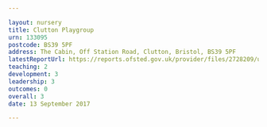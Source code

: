 ```yaml
---

layout: nursery
title: Clutton Playgroup
urn: 133095
postcode: BS39 5PF
address: The Cabin, Off Station Road, Clutton, Bristol, BS39 5PF
latestReportUrl: https://reports.ofsted.gov.uk/provider/files/2728209/urn/133095.pdf
teaching: 2
development: 3
leadership: 3
outcomes: 0
overall: 3
date: 13 September 2017

---
```

